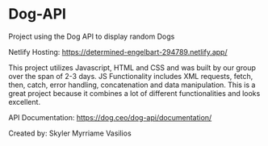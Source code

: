 # Dog-API
Project using the Dog API to display random Dogs

Netlify Hosting: https://determined-engelbart-294789.netlify.app/

This project utilizes Javascript, HTML and CSS and was built by our group over the span of 2-3 days. JS Functionality includes XML requests, fetch, then, catch, error handling, concatenation and data manipulation. This is a great project because it combines a lot of different functionalities and looks excellent.

API Documentation: https://dog.ceo/dog-api/documentation/

Created by:
Skyler
Myrriame
Vasilios
